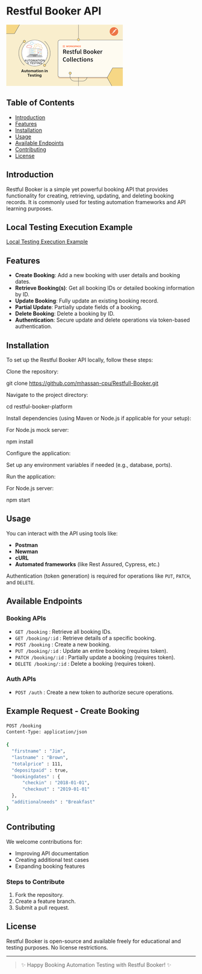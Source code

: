 # Restful Booker API

![Restful Booker](Download.png)

## Table of Contents
- [Introduction](#introduction)
- [Features](#features)
- [Installation](#installation)
- [Usage](#usage)
- [Available Endpoints](#available-endpoints)
- [Contributing](#contributing)
- [License](#license)

## Introduction

Restful Booker is a simple yet powerful booking API that provides functionality for creating, retrieving, updating, and deleting booking records. It is commonly used for testing automation frameworks and API learning purposes.


## Local Testing Execution Example 

[Local Testing Execution Example](Example.gif)

## Features

- **Create Booking**: Add a new booking with user details and booking dates.
- **Retrieve Booking(s)**: Get all booking IDs or detailed booking information by ID.
- **Update Booking**: Fully update an existing booking record.
- **Partial Update**: Partially update fields of a booking.
- **Delete Booking**: Delete a booking by ID.
- **Authentication**: Secure update and delete operations via token-based authentication.

## Installation

To set up the Restful Booker API locally, follow these steps:

Clone the repository:

git clone https://github.com/mhassan-cpu/Restfull-Booker.git

Navigate to the project directory:

cd restful-booker-platform

Install dependencies (using Maven or Node.js if applicable for your setup):

For Node.js mock server:

npm install

Configure the application:

Set up any environment variables if needed (e.g., database, ports).

Run the application:

For Node.js server:

npm start


## Usage

You can interact with the API using tools like:
- **Postman**
- **Newman**
- **cURL**
- **Automated frameworks** (like Rest Assured, Cypress, etc.)

Authentication (token generation) is required for operations like `PUT`, `PATCH`, and `DELETE`.

## Available Endpoints

### Booking APIs

- `GET /booking` : Retrieve all booking IDs.
- `GET /booking/:id` : Retrieve details of a specific booking.
- `POST /booking` : Create a new booking.
- `PUT /booking/:id` : Update an entire booking (requires token).
- `PATCH /booking/:id` : Partially update a booking (requires token).
- `DELETE /booking/:id` : Delete a booking (requires token).

### Auth APIs

- `POST /auth` : Create a new token to authorize secure operations.

## Example Request - Create Booking

```bash
POST /booking
Content-Type: application/json

{
  "firstname" : "Jim",
  "lastname" : "Brown",
  "totalprice" : 111,
  "depositpaid" : true,
  "bookingdates" : {
      "checkin" : "2018-01-01",
      "checkout" : "2019-01-01"
  },
  "additionalneeds" : "Breakfast"
}
```

## Contributing

We welcome contributions for:
- Improving API documentation
- Creating additional test cases
- Expanding booking features

### Steps to Contribute
1. Fork the repository.
2. Create a feature branch.
3. Submit a pull request.

## License

Restful Booker is open-source and available freely for educational and testing purposes. No license restrictions.

---

> ✨ Happy Booking Automation Testing with Restful Booker! ✨

